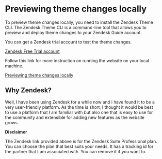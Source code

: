 # Previewing theme changes locally

To preview theme changes locally, you need to install the Zendesk Theme CLI. The Zendesk Theme CLI is a command-line tool that allows you to preview and deploy theme changes to your Zendesk Guide account.

You can get a Zendesk trial account to test the theme changes.

[Zendesk Free Trial account](https://www.zendesk.com/register/?source=zendesk_suite&plan=professional&partner_contact=0036R00003jATedQAG&partner_account=0018000001DkAA3AAN&utm_campaign=partners_support_suite_trial&utm_medium=partner_email&utm_source=BCR%20Teleatendimento%20LTDA%20(Partner))

Follow this link for more instruction on running the website on your local machine.

[Previewing theme changes locally](https://support.zendesk.com/hc/en-us/articles/4408822095642-Previewing-theme-changes-locally)

## Why Zendesk?
Well, I have been using Zendesk for a while now and I have found it to be a very user-friendly platform. As the time is short, I thought it would be best to use a platform that I am familiar with but also one that is easy to use for the community and extensible for adding new features as the website grows.

**Disclaimer**

The Zendesk link provided above is for the Zendesk Suite Professional plan. You can choose the plan that best suits your needs. It has a tracking id for the partner that I am associated with. You can remove it if you want to.
